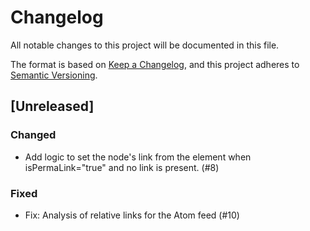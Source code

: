 # Changelog

All notable changes to this project will be documented in this file.

The format is based on [Keep a Changelog](https://keepachangelog.com/en/1.1.0/),
and this project adheres to [Semantic Versioning](https://semver.org/spec/v2.0.0.html).

## [Unreleased]

### Changed
- Add logic to set the node's link from the <guid> element when isPermaLink="true" and no link is present. (#8)

### Fixed
- Fix: Analysis of relative links for the Atom feed (#10)
